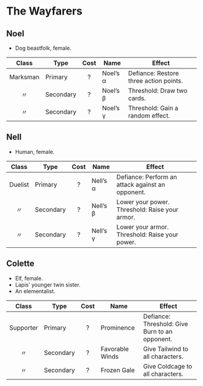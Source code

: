 # The Wayfarers

## Noel

  - Dog beastfolk, female.

|  Class   | Type      | Cost | Name     | Effect                                 |
| :------: | --------- | :--: | -------- | -------------------------------------- |
| Marksman | Primary   |  ?   | Noel’s α | Defiance: Restore three action points. |
|    〃     | Secondary |  ?   | Noel’s β | Threshold: Draw two cards.             |
|    〃     | Secondary |  ?   | Noel’s γ | Threshold: Gain a random effect.       |

## Nell

  - Human, female.

|  Class  | Type      | Cost | Name     | Effect                                           |
| :-----: | --------- | :--: | -------- | ------------------------------------------------ |
| Duelist | Primary   |  ?   | Nell’s α | Defiance: Perform an attack against an opponent. |
|    〃    | Secondary |  ?   | Nell’s β | Lower your power. Threshold: Raise your armor.   |
|    〃    | Secondary |  ?   | Nell’s γ | Lower your armor. Threshold: Raise your power.   |

## Colette

  - Elf, female.
  - Lapis’ younger twin sister.
  - An elementalist.

|   Class   | Type      | Cost | Name            | Effect                                         |
| :-------: | --------- | :--: | --------------- | ---------------------------------------------- |
| Supporter | Primary   |  ?   | Prominence      | Defiance: Threshold: Give Burn to an opponent. |
|     〃     | Secondary |  ?   | Favorable Winds | Give Tailwind to all characters.               |
|     〃     | Secondary |  ?   | Frozen Gale     | Give Coldcage to all characters.               |

